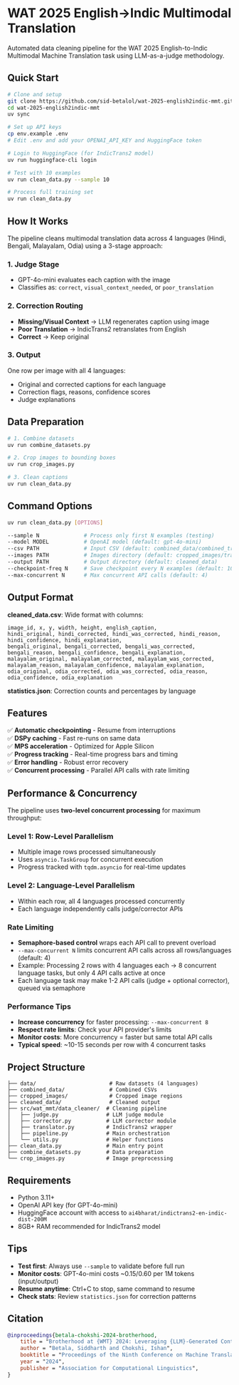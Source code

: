 # WAT 2025 English→Indic Multimodal Translation

Automated data cleaning pipeline for the WAT 2025 English-to-Indic Multimodal Machine Translation task using LLM-as-a-judge methodology.

## Quick Start

```bash
# Clone and setup
git clone https://github.com/sid-betalol/wat-2025-english2indic-mmt.git
cd wat-2025-english2indic-mmt
uv sync

# Set up API keys
cp env.example .env
# Edit .env and add your OPENAI_API_KEY and HuggingFace token

# Login to HuggingFace (for IndicTrans2 model)
uv run huggingface-cli login

# Test with 10 examples
uv run clean_data.py --sample 10

# Process full training set
uv run clean_data.py
```

## How It Works

The pipeline cleans multimodal translation data across 4 languages (Hindi, Bengali, Malayalam, Odia) using a 3-stage approach:

### 1. Judge Stage
- GPT-4o-mini evaluates each caption with the image
- Classifies as: `correct`, `visual_context_needed`, or `poor_translation`

### 2. Correction Routing
- **Missing/Visual Context** → LLM regenerates caption using image
- **Poor Translation** → IndicTrans2 retranslates from English
- **Correct** → Keep original

### 3. Output
One row per image with all 4 languages:
- Original and corrected captions for each language
- Correction flags, reasons, confidence scores
- Judge explanations

## Data Preparation

```bash
# 1. Combine datasets
uv run combine_datasets.py

# 2. Crop images to bounding boxes
uv run crop_images.py

# 3. Clean captions
uv run clean_data.py
```

## Command Options

```bash
uv run clean_data.py [OPTIONS]

--sample N              # Process only first N examples (testing)
--model MODEL           # OpenAI model (default: gpt-4o-mini)
--csv PATH              # Input CSV (default: combined_data/combined_train.csv)
--images PATH           # Images directory (default: cropped_images/train)
--output PATH           # Output directory (default: cleaned_data)
--checkpoint-freq N     # Save checkpoint every N examples (default: 100)
--max-concurrent N      # Max concurrent API calls (default: 4)
```

## Output Format

**cleaned_data.csv**: Wide format with columns:
```
image_id, x, y, width, height, english_caption,
hindi_original, hindi_corrected, hindi_was_corrected, hindi_reason, hindi_confidence, hindi_explanation,
bengali_original, bengali_corrected, bengali_was_corrected, bengali_reason, bengali_confidence, bengali_explanation,
malayalam_original, malayalam_corrected, malayalam_was_corrected, malayalam_reason, malayalam_confidence, malayalam_explanation,
odia_original, odia_corrected, odia_was_corrected, odia_reason, odia_confidence, odia_explanation
```

**statistics.json**: Correction counts and percentages by language

## Features

✅ **Automatic checkpointing** - Resume from interruptions  
✅ **DSPy caching** - Fast re-runs on same data  
✅ **MPS acceleration** - Optimized for Apple Silicon  
✅ **Progress tracking** - Real-time progress bars and timing  
✅ **Error handling** - Robust error recovery  
✅ **Concurrent processing** - Parallel API calls with rate limiting

## Performance & Concurrency

The pipeline uses **two-level concurrent processing** for maximum throughput:

### Level 1: Row-Level Parallelism
- Multiple image rows processed simultaneously
- Uses `asyncio.TaskGroup` for concurrent execution
- Progress tracked with `tqdm.asyncio` for real-time updates

### Level 2: Language-Level Parallelism
- Within each row, all 4 languages processed concurrently
- Each language independently calls judge/corrector APIs

### Rate Limiting
- **Semaphore-based control** wraps each API call to prevent overload
- `--max-concurrent N` limits concurrent API calls across all rows/languages (default: 4)
- Example: Processing 2 rows with 4 languages each → 8 concurrent language tasks, but only 4 API calls active at once
- Each language task may make 1-2 API calls (judge + optional corrector), queued via semaphore

### Performance Tips
- **Increase concurrency** for faster processing: `--max-concurrent 8`
- **Respect rate limits**: Check your API provider's limits
- **Monitor costs**: More concurrency = faster but same total API calls
- **Typical speed**: ~10-15 seconds per row with 4 concurrent tasks

## Project Structure

```
├── data/                       # Raw datasets (4 languages)
├── combined_data/              # Combined CSVs
├── cropped_images/             # Cropped image regions
├── cleaned_data/               # Cleaned output
├── src/wat_mmt/data_cleaner/  # Cleaning pipeline
│   ├── judge.py               # LLM judge module
│   ├── corrector.py           # LLM corrector module
│   ├── translator.py          # IndicTrans2 wrapper
│   ├── pipeline.py            # Main orchestration
│   └── utils.py               # Helper functions
├── clean_data.py              # Main entry point
├── combine_datasets.py        # Data preparation
└── crop_images.py             # Image preprocessing
```

## Requirements

- Python 3.11+
- OpenAI API key (for GPT-4o-mini)
- HuggingFace account with access to `ai4bharat/indictrans2-en-indic-dist-200M`
- 8GB+ RAM recommended for IndicTrans2 model

## Tips

- **Test first**: Always use `--sample` to validate before full run
- **Monitor costs**: GPT-4o-mini costs ~$0.15/$0.60 per 1M tokens (input/output)
- **Resume anytime**: Ctrl+C to stop, same command to resume
- **Check stats**: Review `statistics.json` for correction patterns

## Citation

```bibtex
@inproceedings{betala-chokshi-2024-brotherhood,
    title = "Brotherhood at {WMT} 2024: Leveraging {LLM}-Generated Contextual Conversations for Cross-Lingual Image Captioning",
    author = "Betala, Siddharth and Chokshi, Ishan",
    booktitle = "Proceedings of the Ninth Conference on Machine Translation",
    year = "2024",
    publisher = "Association for Computational Linguistics",
}
```
